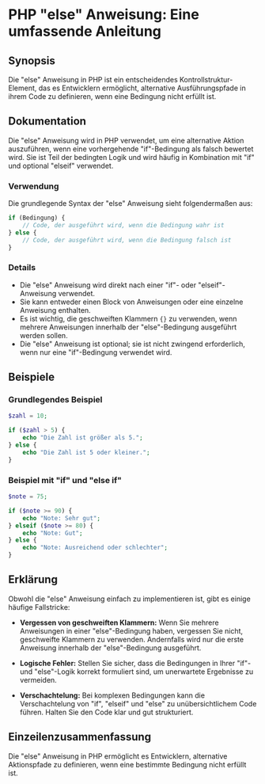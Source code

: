 <!--
Meta Description: # PHP "else" Anweisung: Eine umfassende Anleitung ## Synopsis Die "else" Anweisung in PHP ist ein entscheidendes Kontrollstruktur-Element, das es Entw...
Meta Keywords: else, die, ist, anweisung, bedingung
-->

# PHP "else" Anweisung: Eine umfassende Anleitung

## Synopsis
Die "else" Anweisung in PHP ist ein entscheidendes Kontrollstruktur-Element, das es Entwicklern ermöglicht, alternative Ausführungspfade in ihrem Code zu definieren, wenn eine Bedingung nicht erfüllt ist.

## Dokumentation
Die "else" Anweisung wird in PHP verwendet, um eine alternative Aktion auszuführen, wenn eine vorhergehende "if"-Bedingung als falsch bewertet wird. Sie ist Teil der bedingten Logik und wird häufig in Kombination mit "if" und optional "elseif" verwendet.

### Verwendung
Die grundlegende Syntax der "else" Anweisung sieht folgendermaßen aus:

```php
if (Bedingung) {
    // Code, der ausgeführt wird, wenn die Bedingung wahr ist
} else {
    // Code, der ausgeführt wird, wenn die Bedingung falsch ist
}
```

### Details
- Die "else" Anweisung wird direkt nach einer "if"- oder "elseif"-Anweisung verwendet.
- Sie kann entweder einen Block von Anweisungen oder eine einzelne Anweisung enthalten.
- Es ist wichtig, die geschweiften Klammern `{}` zu verwenden, wenn mehrere Anweisungen innerhalb der "else"-Bedingung ausgeführt werden sollen.
- Die "else" Anweisung ist optional; sie ist nicht zwingend erforderlich, wenn nur eine "if"-Bedingung verwendet wird.

## Beispiele
### Grundlegendes Beispiel

```php
$zahl = 10;

if ($zahl > 5) {
    echo "Die Zahl ist größer als 5.";
} else {
    echo "Die Zahl ist 5 oder kleiner.";
}
```

### Beispiel mit "if" und "else if"

```php
$note = 75;

if ($note >= 90) {
    echo "Note: Sehr gut";
} elseif ($note >= 80) {
    echo "Note: Gut";
} else {
    echo "Note: Ausreichend oder schlechter";
}
```

## Erklärung
Obwohl die "else" Anweisung einfach zu implementieren ist, gibt es einige häufige Fallstricke:

- **Vergessen von geschweiften Klammern:** Wenn Sie mehrere Anweisungen in einer "else"-Bedingung haben, vergessen Sie nicht, geschweifte Klammern zu verwenden. Andernfalls wird nur die erste Anweisung innerhalb der "else"-Bedingung ausgeführt.
  
- **Logische Fehler:** Stellen Sie sicher, dass die Bedingungen in Ihrer "if"- und "else"-Logik korrekt formuliert sind, um unerwartete Ergebnisse zu vermeiden.

- **Verschachtelung:** Bei komplexen Bedingungen kann die Verschachtelung von "if", "elseif" und "else" zu unübersichtlichem Code führen. Halten Sie den Code klar und gut strukturiert.

## Einzeilenzusammenfassung
Die "else" Anweisung in PHP ermöglicht es Entwicklern, alternative Aktionspfade zu definieren, wenn eine bestimmte Bedingung nicht erfüllt ist.